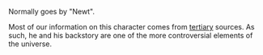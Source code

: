 Normally goes by "Newt".


Most of our information on this character comes from [tertiary] sources. As such, he and his backstory are one of the more controversial elements of the universe.

[tertiary]: /Harrypedia/#tertiary-sources/
